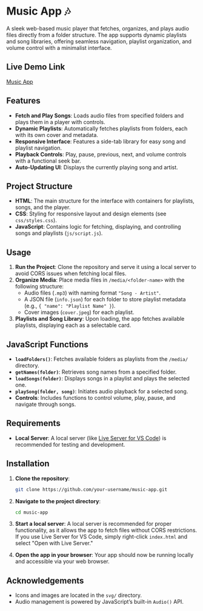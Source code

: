 # Music App 🎶

A sleek web-based music player that fetches, organizes, and plays audio files directly from a folder structure. The app supports dynamic playlists and song libraries, offering seamless navigation, playlist organization, and volume control with a minimalist interface.

## Live Demo Link  

[Music App](https://bilalzulfiqar-pk.github.io/Music-App/)

## Features

- **Fetch and Play Songs**: Loads audio files from specified folders and plays them in a player with controls.
- **Dynamic Playlists**: Automatically fetches playlists from folders, each with its own cover and metadata.
- **Responsive Interface**: Features a side-tab library for easy song and playlist navigation.
- **Playback Controls**: Play, pause, previous, next, and volume controls with a functional seek bar.
- **Auto-Updating UI**: Displays the currently playing song and artist.

## Project Structure

- **HTML**: The main structure for the interface with containers for playlists, songs, and the player.
- **CSS**: Styling for responsive layout and design elements (see `css/styles.css`).
- **JavaScript**: Contains logic for fetching, displaying, and controlling songs and playlists (`js/script.js`).

## Usage

1. **Run the Project**: Clone the repository and serve it using a local server to avoid CORS issues when fetching local files.
2. **Organize Media**: Place media files in `/media/<folder-name>` with the following structure:
   - Audio files (`.mp3`) with naming format `"Song - Artist"`.
   - A JSON file (`info.json`) for each folder to store playlist metadata (e.g., `{ "name": "Playlist Name" }`).
   - Cover images (`cover.jpeg`) for each playlist.
3. **Playlists and Song Library**: Upon loading, the app fetches available playlists, displaying each as a selectable card.

## JavaScript Functions

- **`loadFolders()`**: Fetches available folders as playlists from the `/media/` directory.
- **`getNames(folder)`**: Retrieves song names from a specified folder.
- **`loadSongs(folder)`**: Displays songs in a playlist and plays the selected one.
- **`playSong(folder, song)`**: Initiates audio playback for a selected song.
- **Controls**: Includes functions to control volume, play, pause, and navigate through songs.

## Requirements

- **Local Server**: A local server (like [Live Server for VS Code](https://marketplace.visualstudio.com/items?itemName=ritwickdey.LiveServer)) is recommended for testing and development.

## Installation

1. **Clone the repository**:

    ```bash
    git clone https://github.com/your-username/music-app.git
    ```

2. **Navigate to the project directory**:

    ```bash
    cd music-app
    ```

3. **Start a local server**: A local server is recommended for proper functionality, as it allows the app to fetch files without CORS restrictions. If you use Live Server for VS Code, simply right-click `index.html` and select "Open with Live Server."

4. **Open the app in your browser**: Your app should now be running locally and accessible via your web browser.



## Acknowledgements

- Icons and images are located in the `svg/` directory.
- Audio management is powered by JavaScript’s built-in `Audio()` API.
